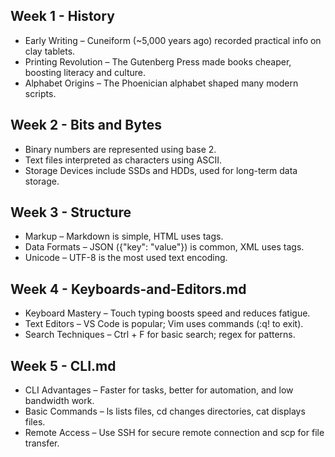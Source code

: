 ## Week 1 - History
- Early Writing – Cuneiform (~5,000 years ago) recorded practical info on clay tablets.
- Printing Revolution – The Gutenberg Press made books cheaper, boosting literacy and culture.
- Alphabet Origins – The Phoenician alphabet shaped many modern scripts.
## Week 2 - Bits and Bytes
- Binary numbers are represented using base 2.
- Text files interpreted as characters using ASCII.
- Storage Devices include SSDs and HDDs, used for long-term data storage.
## Week 3 - Structure 
- Markup – Markdown is simple, HTML uses tags.
- Data Formats – JSON ({"key": "value"}) is common, XML uses tags.
- Unicode – UTF-8 is the most used text encoding.
## Week 4 - Keyboards-and-Editors.md
- Keyboard Mastery – Touch typing boosts speed and reduces fatigue.
- Text Editors – VS Code is popular; Vim uses commands (:q! to exit).
- Search Techniques – Ctrl + F for basic search; regex for patterns.
## Week 5 - CLI.md
- CLI Advantages – Faster for tasks, better for automation, and low bandwidth work.
- Basic Commands – ls lists files, cd changes directories, cat displays files.
- Remote Access – Use SSH for secure remote connection and scp for file transfer.
